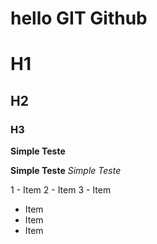 # hello GIT Github
# H1
## H2
### H3

**Simple Teste**

__Simple Teste__
_Simple Teste_

1 - Item
2 - Item
3 - Item

* Item
* Item
* Item
